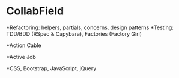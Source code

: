# CollabField

*Refactoring: helpers, partials, concerns, design patterns
*Testing: TDD/BDD (RSpec & Capybara), Factories (Factory Girl)

*Action Cable

*Active Job

*CSS, Bootstrap, JavaScript, jQuery